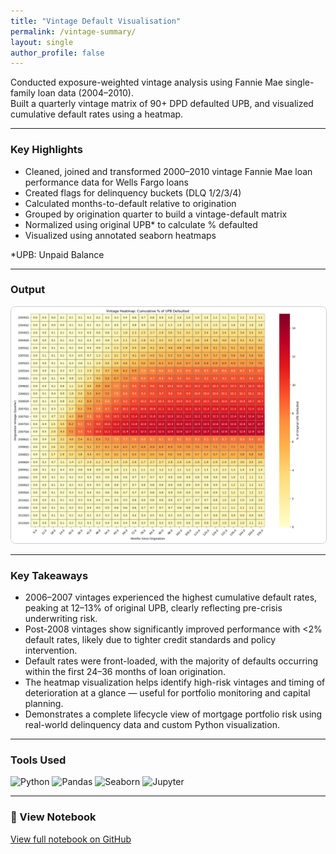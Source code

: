 ```yaml
---
title: "Vintage Default Visualisation"
permalink: /vintage-summary/
layout: single
author_profile: false
---
```



Conducted exposure-weighted vintage analysis using Fannie Mae single-family loan data (2004–2010).  
Built a quarterly vintage matrix of 90+ DPD defaulted UPB, and visualized cumulative default rates using a heatmap.

---

### Key Highlights

- Cleaned, joined and transformed 2000–2010 vintage Fannie Mae loan performance data for Wells Fargo loans
- Created flags for delinquency buckets (DLQ 1/2/3/4)
- Calculated months-to-default relative to origination
- Grouped by origination quarter to build a vintage-default matrix
- Normalized using original UPB* to calculate % defaulted
- Visualized using annotated seaborn heatmaps

*UPB: Unpaid Balance

---

### Output

<img src="/assets/images/vintage-analysis/vintage-heatmap.png" alt="Vintage Default Heatmap" style="border: 1px solid #ccc; border-radius: 8px;" />


---
### Key Takeaways

- 2006–2007 vintages experienced the highest cumulative default rates, peaking at 12–13% of original UPB, clearly reflecting pre-crisis underwriting risk.
- Post-2008 vintages show significantly improved performance with <2% default rates, likely due to tighter credit standards and policy intervention.
- Default rates were front-loaded, with the majority of defaults occurring within the first 24–36 months of loan origination.
- The heatmap visualization helps identify high-risk vintages and timing of deterioration at a glance — useful for portfolio monitoring and capital planning.
- Demonstrates a complete lifecycle view of mortgage portfolio risk using real-world delinquency data and custom Python visualization.

---

###  Tools Used

<img src="https://img.shields.io/badge/Python-3776AB?style=flat&logo=python&logoColor=white" alt="Python" />
<img src="https://img.shields.io/badge/Pandas-150458?style=flat&logo=pandas&logoColor=white" alt="Pandas" />
<img src="https://img.shields.io/badge/Seaborn-3776AB?style=flat&logo=python&logoColor=white" alt="Seaborn" />
<img src="https://img.shields.io/badge/Jupyter-F37626?style=flat&logo=jupyter&logoColor=white" alt="Jupyter">

---

### 🔗 View Notebook

 <a href="https://github.com/nimishbajpai/nimishbajpai.github.io/blob/main/projects/vintage-analysis/vintage_analysis_final.ipynb" target="_blank">View full notebook on GitHub</a>